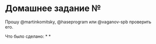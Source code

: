 # Домашнее задание №

Прошу @martinkomitsky, @haseprogram или @vaganov-spb проверить его.

Что было сделано:
* 
*
